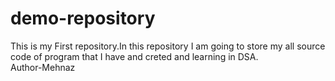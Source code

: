 # demo-repository
This is my First repository.In this repository I am going to store my all source code of program that I have and creted and learning in DSA.<br>
Author-Mehnaz
